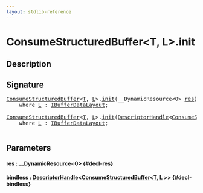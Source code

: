 ```yaml
---
layout: stdlib-reference
---
```


# ConsumeStructuredBuffer\<T, L\>\.init

## Description





## Signature 

<pre>
<a href="/stdlib-reference/types/consumestructuredbuffer-07h/index" class="code_type">ConsumeStructuredBuffer</a>&lt;<a href="/stdlib-reference/types/consumestructuredbuffer-07h/index#typeparam-T" class="code_type">T</a>, <a href="/stdlib-reference/types/consumestructuredbuffer-07h/index#typeparam-L" class="code_type">L</a>&gt;.<a href="/stdlib-reference/types/consumestructuredbuffer-07h/init">init</a>(__DynamicResource&lt;0&gt; <a href="/stdlib-reference/types/consumestructuredbuffer-07h/init#decl-res" class="code_param">res</a>)
    <span class='code_keyword'>where</span> <a href="/stdlib-reference/types/consumestructuredbuffer-07h/index#typeparam-L" class="code_type">L</a> : <a href="/stdlib-reference/interfaces/ibufferdatalayout-017b/index" class="code_type">IBufferDataLayout</a>;

<a href="/stdlib-reference/types/consumestructuredbuffer-07h/index" class="code_type">ConsumeStructuredBuffer</a>&lt;<a href="/stdlib-reference/types/consumestructuredbuffer-07h/index#typeparam-T" class="code_type">T</a>, <a href="/stdlib-reference/types/consumestructuredbuffer-07h/index#typeparam-L" class="code_type">L</a>&gt;.<a href="/stdlib-reference/types/consumestructuredbuffer-07h/init">init</a>(<a href="/stdlib-reference/types/descriptorhandle-0a/index" class="code_type">DescriptorHandle</a>&lt;<a href="/stdlib-reference/types/consumestructuredbuffer-07h/index" class="code_type">ConsumeStructuredBuffer</a>&lt;<a href="/stdlib-reference/types/consumestructuredbuffer-07h/index#typeparam-T" class="code_type">T</a>, <a href="/stdlib-reference/types/consumestructuredbuffer-07h/index#typeparam-L" class="code_type">L</a>&gt;&gt; <a href="/stdlib-reference/types/consumestructuredbuffer-07h/init#decl-bindless" class="code_param">bindless</a>)
    <span class='code_keyword'>where</span> <a href="/stdlib-reference/types/consumestructuredbuffer-07h/index#typeparam-L" class="code_type">L</a> : <a href="/stdlib-reference/interfaces/ibufferdatalayout-017b/index" class="code_type">IBufferDataLayout</a>;

</pre>

## Parameters

#### res  : \_\_DynamicResource\<0\> {#decl-res}
#### bindless  : [DescriptorHandle](/stdlib-reference/types/descriptorhandle-0a/index)\<[ConsumeStructuredBuffer](/stdlib-reference/types/consumestructuredbuffer-07h/index)\<[T](/stdlib-reference/types/consumestructuredbuffer-07h/index#typeparam-T), [L](/stdlib-reference/types/consumestructuredbuffer-07h/index#typeparam-L) \>\> {#decl-bindless}

